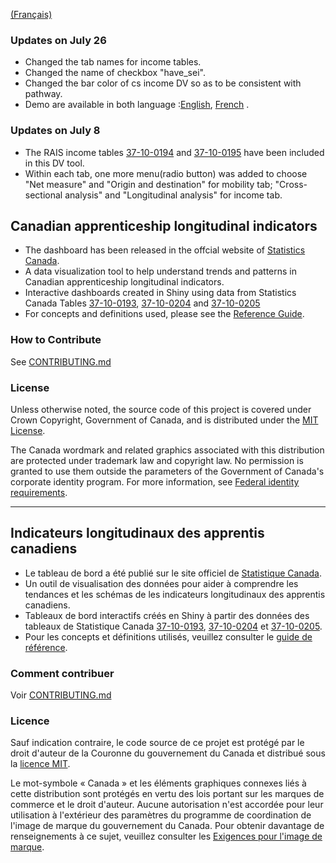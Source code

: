 [(Français)](#indicateurs-longitudinaux-des-apprentis-canadiens)

### Updates on July 26
- Changed the tab names for income tables.
- Changed the name of checkbox "have_sei".
- Changed the bar color of cs income DV so as to be consistent with pathway.
-	Demo are available in both language :[English]( https://chaoyang-zheng.shinyapps.io/71-607-x2021018_en/), [French]( https://chaoyang-zheng.shinyapps.io/71-607-x2021018_fr/) .

### Updates on July 8
-	The RAIS income tables [37-10-0194](https://www150.statcan.gc.ca/t1/tbl1/en/tv.action?pid=3710019401) and [37-10-0195](https://www150.statcan.gc.ca/t1/tbl1/en/tv.action?pid=3710019501) have been included in this DV tool.
-	Within each tab, one more menu(radio button) was added to choose "Net measure" and "Origin and destination" for mobility tab; "Cross-sectional analysis" and "Longitudinal analysis" for income tab.



## Canadian apprenticeship longitudinal indicators

- The dashboard has been released in the offcial website of [Statistics Canada](https://www150.statcan.gc.ca/n1/pub/71-607-x/71-607-x2021018-eng.htm). 
- A data visualization tool to help understand trends and patterns in Canadian apprenticeship longitudinal indicators.
- Interactive dashboards created in Shiny using data from Statistics Canada Tables [37-10-0193](https://www150.statcan.gc.ca/t1/tbl1/en/tv.action?pid=3710019301), [37-10-0204](https://www150.statcan.gc.ca/t1/tbl1/en/tv.action?pid=3710020501) and [37-10-0205](https://www150.statcan.gc.ca/t1/tbl1/en/tv.action?pid=3710020501)
- For concepts and definitions used, please see the [Reference Guide](https://www150.statcan.gc.ca/n1/en/catalogue/37200001).

### How to Contribute

See [CONTRIBUTING.md](CONTRIBUTING.md)

### License

Unless otherwise noted, the source code of this project is covered under Crown Copyright, Government of Canada, and is distributed under the [MIT License](LICENSE).

The Canada wordmark and related graphics associated with this distribution are protected under trademark law and copyright law. No permission is granted to use them outside the parameters of the Government of Canada's corporate identity program. For more information, see [Federal identity requirements](https://www.canada.ca/en/treasury-board-secretariat/topics/government-communications/federal-identity-requirements.html).

______________________

## Indicateurs longitudinaux des apprentis canadiens

- Le tableau de bord a été publié sur le site officiel de [Statistique Canada](https://www150.statcan.gc.ca/n1/pub/71-607-x/71-607-x2021018-fra.htm). 
- Un outil de visualisation des données pour aider à comprendre les tendances et les schémas de les indicateurs longitudinaux des apprentis canadiens.
- Tableaux de bord interactifs créés en Shiny à partir des données des tableaux de Statistique Canada  [37-10-0193](https://www150.statcan.gc.ca/t1/tbl1/fr/tv.action?pid=3710019301), [37-10-0204](https://www150.statcan.gc.ca/t1/tbl1/fr/tv.action?pid=3710020501) et [37-10-0205](https://www150.statcan.gc.ca/t1/tbl1/fr/tv.action?pid=3710020501).
- Pour les concepts et définitions utilisés, veuillez consulter le [guide de référence](https://www150.statcan.gc.ca/n1/fr/catalogue/37200001).

### Comment contribuer

Voir [CONTRIBUTING.md](CONTRIBUTING.md)

### Licence

Sauf indication contraire, le code source de ce projet est protégé par le droit d'auteur de la Couronne du gouvernement du Canada et distribué sous la [licence MIT](LICENSE).

Le mot-symbole « Canada » et les éléments graphiques connexes liés à cette distribution sont protégés en vertu des lois portant sur les marques de commerce et le droit d'auteur. Aucune autorisation n'est accordée pour leur utilisation à l'extérieur des paramètres du programme de coordination de l'image de marque du gouvernement du Canada. Pour obtenir davantage de renseignements à ce sujet, veuillez consulter les [Exigences pour l'image de marque](https://www.canada.ca/fr/secretariat-conseil-tresor/sujets/communications-gouvernementales/exigences-image-marque.html).
